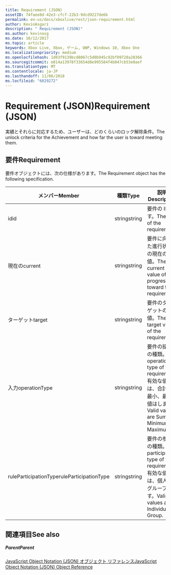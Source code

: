 ```yaml
---
title: Requirement (JSON)
assetID: 74faee8d-42e3-cfcf-22b3-9dcd9227de6b
permalink: en-us/docs/xboxlive/rest/json-requirement.html
author: KevinAsgari
description: " Requirement (JSON)"
ms.author: kevinasg
ms.date: 10/12/2017
ms.topic: article
keywords: Xbox Live, Xbox, ゲーム, UWP, Windows 10, Xbox One
ms.localizationpriority: medium
ms.openlocfilehash: 1d03f9139bcd8067c5d0b945c92bf09728a28366
ms.sourcegitcommit: e814a13978f33654d8e995584f4b047cb53e0aef
ms.translationtype: MT
ms.contentlocale: ja-JP
ms.lasthandoff: 11/06/2018
ms.locfileid: "6029272"
---
```

# <a name="requirement-json"></a><span data-ttu-id="9ed46-104">Requirement (JSON)</span><span class="sxs-lookup"><span data-stu-id="9ed46-104">Requirement (JSON)</span></span>
<span data-ttu-id="9ed46-105">実績とそれらに対応するため、ユーザーは、どのくらいのロック解除条件。</span><span class="sxs-lookup"><span data-stu-id="9ed46-105">The unlock criteria for the Achievement and how far the user is toward meeting them.</span></span> 
<a id="ID4EN"></a>

 
## <a name="requirement"></a><span data-ttu-id="9ed46-106">要件</span><span class="sxs-lookup"><span data-stu-id="9ed46-106">Requirement</span></span>
 
<span data-ttu-id="9ed46-107">要件オブジェクトには、次の仕様があります。</span><span class="sxs-lookup"><span data-stu-id="9ed46-107">The Requirement object has the following specification.</span></span>
 
| <span data-ttu-id="9ed46-108">メンバー</span><span class="sxs-lookup"><span data-stu-id="9ed46-108">Member</span></span>| <span data-ttu-id="9ed46-109">種類</span><span class="sxs-lookup"><span data-stu-id="9ed46-109">Type</span></span>| <span data-ttu-id="9ed46-110">説明</span><span class="sxs-lookup"><span data-stu-id="9ed46-110">Description</span></span>| 
| --- | --- | --- | 
| <span data-ttu-id="9ed46-111">id</span><span class="sxs-lookup"><span data-stu-id="9ed46-111">id</span></span>| <span data-ttu-id="9ed46-112">string</span><span class="sxs-lookup"><span data-stu-id="9ed46-112">string</span></span>| <span data-ttu-id="9ed46-113">要件の ID です。</span><span class="sxs-lookup"><span data-stu-id="9ed46-113">The ID of the requirement.</span></span>| 
| <span data-ttu-id="9ed46-114">現在の</span><span class="sxs-lookup"><span data-stu-id="9ed46-114">current</span></span>| <span data-ttu-id="9ed46-115">string</span><span class="sxs-lookup"><span data-stu-id="9ed46-115">string</span></span>| <span data-ttu-id="9ed46-116">要件に向けた進行状況の現在の値。</span><span class="sxs-lookup"><span data-stu-id="9ed46-116">The current value of progression toward the requirement.</span></span>| 
| <span data-ttu-id="9ed46-117">ターゲット</span><span class="sxs-lookup"><span data-stu-id="9ed46-117">target</span></span>| <span data-ttu-id="9ed46-118">string</span><span class="sxs-lookup"><span data-stu-id="9ed46-118">string</span></span>| <span data-ttu-id="9ed46-119">要件のターゲットの値。</span><span class="sxs-lookup"><span data-stu-id="9ed46-119">The target value of the requirement.</span></span>| 
| <span data-ttu-id="9ed46-120">入力</span><span class="sxs-lookup"><span data-stu-id="9ed46-120">operationType</span></span>| <span data-ttu-id="9ed46-121">string</span><span class="sxs-lookup"><span data-stu-id="9ed46-121">string</span></span>| <span data-ttu-id="9ed46-122">要件の操作の種類。</span><span class="sxs-lookup"><span data-stu-id="9ed46-122">The operation type of the requirement.</span></span> <span data-ttu-id="9ed46-123">有効な値は、合計、最小、最大値はします。</span><span class="sxs-lookup"><span data-stu-id="9ed46-123">Valid values are Sum, Minimum, Maximum.</span></span>| 
| <span data-ttu-id="9ed46-124">ruleParticipationType</span><span class="sxs-lookup"><span data-stu-id="9ed46-124">ruleParticipationType</span></span>| <span data-ttu-id="9ed46-125">string</span><span class="sxs-lookup"><span data-stu-id="9ed46-125">string</span></span>| <span data-ttu-id="9ed46-126">要件の参加の種類。</span><span class="sxs-lookup"><span data-stu-id="9ed46-126">The participation type of the requirement.</span></span> <span data-ttu-id="9ed46-127">有効な値は、個人のグループです。</span><span class="sxs-lookup"><span data-stu-id="9ed46-127">Valid values are Individual, Group.</span></span>| 
  
<a id="ID4ETC"></a>

 
## <a name="see-also"></a><span data-ttu-id="9ed46-128">関連項目</span><span class="sxs-lookup"><span data-stu-id="9ed46-128">See also</span></span>
 
<a id="ID4EVC"></a>

 
##### <a name="parent"></a><span data-ttu-id="9ed46-129">Parent</span><span class="sxs-lookup"><span data-stu-id="9ed46-129">Parent</span></span> 

[<span data-ttu-id="9ed46-130">JavaScript Object Notation (JSON) オブジェクト リファレンス</span><span class="sxs-lookup"><span data-stu-id="9ed46-130">JavaScript Object Notation (JSON) Object Reference</span></span>](atoc-xboxlivews-reference-json.md)

   